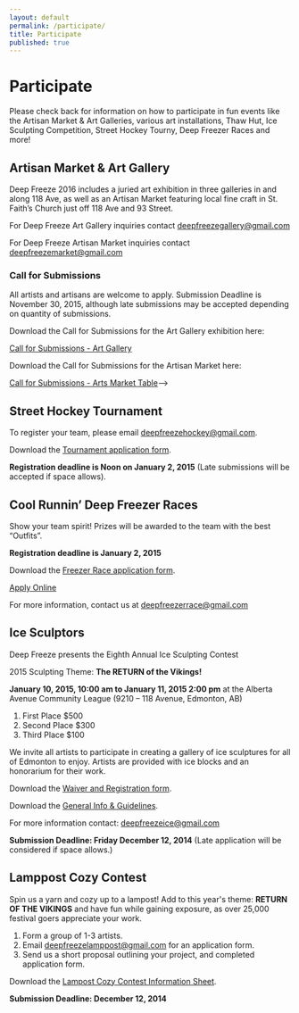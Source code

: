 ```yaml
---
layout: default
permalink: /participate/
title: Participate
published: true
---
```



# Participate
Please check back for information on how to participate in fun events like the Artisan Market & Art Galleries, various art installations, Thaw Hut, Ice Sculpting Competition, Street Hockey Tourny, Deep Freezer Races and more!

<!-- ## The Mummers Play Challenge

The Mummers Play Challenge is the contest for community people to form teams and, yes, write their own 15-20 minute play in rhyming verse for fun and prizes. Each team will present their performance on both Saturday and Sunday, at the Avenue Theatre.

To sign up, [download the application](https://www.dropbox.com/s/dvj002c5pbfwiov/AAMCEntryForm.pdf) form and drop it off at The Carrot Coffeehouse.

[Check out the full information on the Mummer Play Challenge here](/whats-on/mummers/) -->

## Artisan Market & Art Gallery

Deep Freeze 2016 includes a juried art exhibition in three galleries in and along 118 Ave, as well as an Artisan Market featuring local fine craft in St. Faith’s Church just off 118 Ave and 93 Street.

For Deep Freeze Art Gallery inquiries contact deepfreezegallery@gmail.com

For Deep Freeze Artisan Market inquiries contact deepfreezemarket@gmail.com


### Call for Submissions

All artists and artisans are welcome to apply. Submission Deadline is November 30, 2015, although late submissions may be accepted depending on quantity of submissions.

Download the Call for Submissions for the Art Gallery exhibition here:

[Call for Submissions - Art Gallery](https://www.dropbox.com/s/zjxowktgq92ibhg/DF2016-ArtGallery-Call.pdf?dl=0)

Download the Call for Submissions for the Artisan Market here:

[Call for Submissions - Arts Market Table](https://www.dropbox.com/s/gtoqjq8iwp0kb9b/DF2016-Artisan-Call.pdf?dl=0)-->

## Street Hockey Tournament

To register your team, please email <deepfreezehockey@gmail.com>.

Download the [Tournament application form](https://www.dropbox.com/s/n4vng3vbug43d38/DF2015-StreetHockey-Application.pdf?dl=0).

**Registration deadline is Noon on January 2, 2015** (Late submissions will be accepted if space allows).

## Cool Runnin’ Deep Freezer Races

Show your team spirit! Prizes will be awarded to the team with the best “Outfits”.

**Registration deadline is January 2, 2015**

Download the [Freezer Race application form](https://www.dropbox.com/s/08u5tqgifx6ndti/DF2015-DeepFreezerRace-Application.pdf?dl=0).

<a class="button small" href="/whats-on/freezer-race/apply/">Apply Online</a>

For more information, contact us at <deepfreezerrace@gmail.com> 

## Ice Sculptors

Deep Freeze presents the Eighth Annual Ice Sculpting Contest

2015 Sculpting Theme: **The RETURN of the Vikings!**

**January 10, 2015, 10:00 am to January 11, 2015 2:00 pm** at the Alberta Avenue Community League (9210 – 118 Avenue, Edmonton, AB)

1. First Place $500
1. Second Place $300
1. Third Place $100

We invite all artists to participate in creating a gallery of ice sculptures for all of Edmonton to enjoy. Artists are provided with ice blocks and an honorarium for their work.

Download the [Waiver and Registration form](https://www.dropbox.com/s/x4n119xd1y0huo3/DF2015-ChiselChainsaw-Application.pdf?dl=0).

Download the [General Info & Guidelines](https://www.dropbox.com/s/uqkzt92tt8bo5vp/DF2015-ChiselChainsaw-Guidelines.pdf?dl=0).

For more information contact: <deepfreezeice@gmail.com>

**Submission Deadline: Friday December 12, 2014** (Late application will be considered if space allows.)
 
## Lamppost Cozy Contest

Spin us a yarn and cozy up to a lampost! Add to this year's theme: **RETURN OF THE VIKINGS** and have fun while gaining exposure, as over 25,000 festival goers appreciate your work.

1. Form a group of 1-3 artists.
2. Email <deepfreezelamppost@gmail.com> for an application form.
3. Send us a short proposal outlining your project, and completed application form.

Download the [Lampost Cozy Contest Information Sheet](https://www.dropbox.com/s/dldbft5uzqb2bq1/DF2015-LampostCozyContest.pdf?dl=0).

**Submission Deadline: December 12, 2014**


<!--## Thaw Hut Competition

We’re excited to welcome M.A.D.E. (Media Architecture Design Edmonton) back to the Deep Freeze festival where they will be running an innovative project combining art with functionality. Local architects and designers will be on site creating spaces that are both beautiful but functional winter warming spaces. Make sure to drop by (between 91 St - 92 St on 118 Avenue) and check out their work! The award for best design will presented be Sunday at 3:30 pm on the Community Centre stage.
*all tools powered by solar energy! Come by for a cookie too!*

Apply for the [Thaw Hut Competition Here](http://joinmade.org/thaw-hut-competition)
-->
